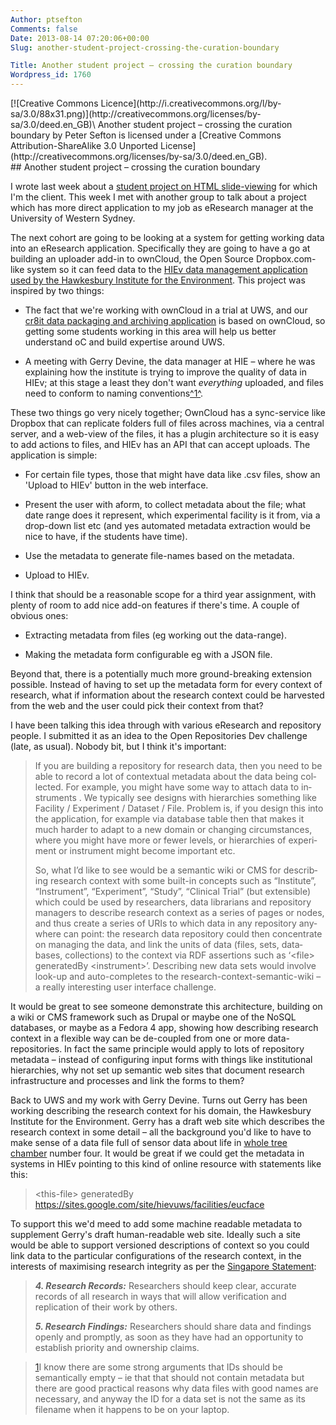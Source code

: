 ```yaml
---
Author: ptsefton
Comments: false
Date: 2013-08-14 07:20:06+00:00
Slug: another-student-project-crossing-the-curation-boundary

Title: Another student project – crossing the curation boundary
Wordpress_id: 1760
---
```


<article>
[![Creative Commons
Licence](http://i.creativecommons.org/l/by-sa/3.0/88x31.png)](http://creativecommons.org/licenses/by-sa/3.0/deed.en_GB)\
<span property="dct:title" dct="http://purl.org/dc/terms/">Another
student project – crossing the curation boundary</span> by <span
property="cc:attributionName" cc="http://creativecommons.org/ns#">Peter
Sefton</span> is licensed under a [Creative Commons
Attribution-ShareAlike 3.0 Unported
License](http://creativecommons.org/licenses/by-sa/3.0/deed.en_GB).

<section>
## Another student project – crossing the curation boundary

I wrote last week about a [student project on HTML
slide-viewing](http://ptsefton.com/2013/08/07/html-slide-presentations-students-to-the-rescue.htm)
for which I'm the client. This week I met with another group to talk
about a project which has more direct application to my job as eResearch
manager at the University of Western Sydney.

The next cohort are going to be looking at a system for getting working
data into an eResearch application. Specifically they are going to have
a go at building an uploader add-in to ownCloud, the Open Source
Dropbox.com-like system so it can feed data to the [HIEv data management
application used by the Hawkesbury Institute for the
Environment](http://eresearch.uws.edu.au/blog/projects/data-capture-for-climate-change-and-energy-research/).
This project was inspired by two things:

-   The fact that we're working with ownCloud in a trial at UWS, and our
    [cr8it data packaging and archiving
    application](http://eresearch.uws.edu.au/blog/projects/capturing-data-and-files-into-a-research-data-catalogue/)
    is based on ownCloud, so getting some students working in this area
    will help us better understand oC and build expertise around UWS.

-   A meeting with Gerry Devine, the data manager at HIE – where he was
    explaining how the institute is trying to improve the quality of
    data in HIEv; at this stage a least they don't want *everything*
    uploaded, and files need to conform to naming
    conventions[^1^](#sdfootnote1sym).

These two things go very nicely together; OwnCloud has a sync-service
like Dropbox that can replicate folders full of files across machines,
via a central server, and a web-view of the files, it has a plugin
architecture so it is easy to add actions to files, and HIEv has an API
that can accept uploads. The application is simple:

-   For certain file types, those that might have data like .csv files,
    show an 'Upload to HIEv' button in the web interface.

-   Present the user with aform, to collect metadata about the file;
    what date range does it represent, which experimental facility is it
    from, via a drop-down list etc (and yes automated metadata
    extraction would be nice to have, if the students have time).

-   Use the metadata to generate file-names based on the metadata.

-   Upload to HIEv.

I think that should be a reasonable scope for a third year assignment,
with plenty of room to add nice add-on features if there's time. A
couple of obvious ones:

-   Extracting metadata from files (eg working out the data-range).

-   Making the metadata form configurable eg with a JSON file.

Beyond that, there is a potentially much more ground-breaking extension
possible. Instead of having to set up the metadata form for every
context of research, what if information about the research context
could be harvested from the web and the user could pick their context
from that?

I have been talking this idea through with various eResearch and
repository people. I submitted it as an idea to the Open Repositories
Dev challenge (late, as usual). Nobody bit, but I think it's important:

> <span lang="en-US">If you are building a repository for </span><span
> lang="en-US">research</span><span lang="en-US"> data, then you need to
> be able to record a lot of contextual metadata about the data being
> collected. For example, you might have some way to attach data to
> instruments . We typically see designs with hierarchies something like
> Facility / Experiment / Dataset / File. Problem is, if you design this
> into the application, for </span><span lang="en-US">example via
> database table then that makes it much harder to adapt to a new domain
> or changing circumstances, where you might have more or fewer levels,
> or hierarchies of experiment or instrument might become important
> etc.</span>
>
> <span lang="en-US">So, what I’d like to see would be a semantic wiki
> or CMS for describing </span><span lang="en-US">research</span><span
> lang="en-US"> </span><span lang="en-US">context</span><span
> lang="en-US"> with some built-in concepts such as “Institute”,
> “Instrument”, “Experiment”, “Study”, “Clinical Trial” (but extensible)
> which could be used by researchers, data librarians and repository
> managers to describe </span><span lang="en-US">research</span><span
> lang="en-US"> </span><span lang="en-US">context</span><span
> lang="en-US"> as a series of pages or nodes, and thus create a series
> of URIs to which data in any repository anywhere can point: the
> </span><span lang="en-US">research</span><span lang="en-US"> data
> repository could then concentrate on managing the data, and link the
> units of data (files, sets, databases, collections) to the
> </span><span lang="en-US">context</span><span lang="en-US"> via RDF
> assertions such as ‘\<file\> generatedBy \<instrument\>’. Describing
> new data sets would involve look-up and auto-completes to the
> </span><span lang="en-US">research</span><span
> lang="en-US">-</span><span lang="en-US">context</span><span
> lang="en-US">-semantic-wiki – a really interesting user interface
> challenge.</span>

It would be great to see someone demonstrate this architecture, building
on a wiki or CMS framework such as Drupal or maybe one of the NoSQL
databases, or maybe as a Fedora 4 app, showing how describing research
context in a flexible way can be de-coupled from one or more
data-repositories. In fact the same principle would apply to lots of
repository metadata – instead of configuring input forms with things
like institutional hierarchies, why not set up semantic web sites that
document research infrastructure and processes and link the forms to
them?

Back to UWS and my work with Gerry Devine. Turns out Gerry has been
working describing the research context for his domain, the Hawkesbury
Institute for the Environment. Gerry has a draft web site which
describes the research context in some detail – all the background you'd
like to have to make sense of a data file full of sensor data about life
in [whole tree
chamber](https://sites.google.com/site/hievuws/facilities/whole-tree-chambers)
number four. It would be great if we could get the metadata in systems
in HIEv pointing to this kind of online resource with statements like
this:

> \<this-file\> generatedBy
> <https://sites.google.com/site/hievuws/facilities/eucface>

To support this we'd meed to add some machine readable metadata to
supplement Gerry's draft human-readable web site. Ideally such a site
would be able to support versioned descriptions of context so you could
link data to the particular configurations of the research context, in
the interests of maximising research integrity as per the [Singapore
Statement](http://www.singaporestatement.org/statement.html):

> ***4. Research Records:*** Researchers should keep clear, accurate
> records of all research in ways that will allow verification and
> replication of their work by others.
>
> ***5. Research Findings:*** Researchers should share data and findings
> openly and promptly, as soon as they have had an opportunity to
> establish priority and ownership claims.

> [1](#sdfootnote1anc)I know there are some strong arguments that IDs
> should be semantically empty – ie that that should not contain
> metadata but there are good practical reasons why data files with good
> names are necessary, and anyway the ID for a data set is not the same
> as its filename when it happens to be on your laptop.

</section>
</article>

